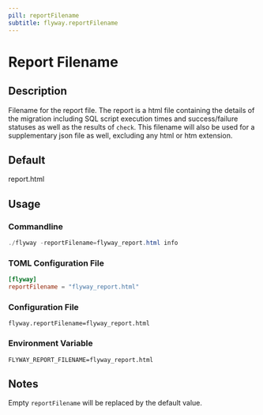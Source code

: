 ```yaml
---
pill: reportFilename
subtitle: flyway.reportFilename
---
```


# Report Filename

## Description
Filename for the report file. The report is a html file containing the details of the migration including SQL script execution times and success/failure statuses as well as the results of `check`.
This filename will also be used for a supplementary json file as well, excluding any html or htm extension.


## Default
report.html

## Usage

### Commandline
```powershell
./flyway -reportFilename=flyway_report.html info
```

### TOML Configuration File
```toml
[flyway]
reportFilename = "flyway_report.html"
```

### Configuration File
```properties
flyway.reportFilename=flyway_report.html
```

### Environment Variable
```properties
FLYWAY_REPORT_FILENAME=flyway_report.html
```

## Notes
Empty `reportFilename` will be replaced by the default value.